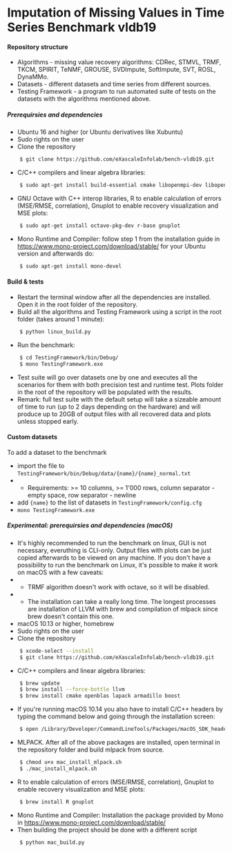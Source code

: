 # Imputation of Missing Values in Time Series Benchmark vldb19

#### Repository structure
- Algorithms - missing value recovery algorithms: CDRec, STMVL, TRMF, TKCM, SPIRIT, TeNMF, GROUSE, SVDImpute, SoftImpute, SVT, ROSL, DynaMMo.
- Datasets - different datasets and time series from different sources.
- Testing Framework - a program to run automated suite of tests on the datasets with the algorithms mentioned above.

##### Prerequirsies and dependencies

- Ubuntu 16 and higher (or Ubuntu derivatives like Xubuntu)
- Sudo rights on the user
- Clone the repository
```bash
    $ git clone https://github.com/eXascaleInfolab/bench-vldb19.git
```
- C/C++ compilers and linear algebra libraries:
```bash
    $ sudo apt-get install build-essential cmake libopenmpi-dev libopenblas-dev liblapack-dev libarmadillo-dev libmlpack-dev
```
- GNU Octave with C++ interop libraries, R to enable calculation of errors (MSE/RMSE, correlation), Gnuplot to enable recovery visualization and MSE plots:
```bash
    $ sudo apt-get install octave-pkg-dev r-base gnuplot
```
- Mono Runtime and Compiler: follow step 1 from the installation guide in https://www.mono-project.com/download/stable/ for your Ubuntu version and afterwards do:

```bash
    $ sudo apt-get install mono-devel
```

#### Build & tests

- Restart the terminal window after all the dependencies are installed. Open it in the root folder of the repository.
- Build all the algorithms and Testing Framework using a script in the root folder (takes around 1 minute):
```bash
    $ python linux_build.py
```
- Run the benchmark:
```bash
    $ cd TestingFramework/bin/Debug/
    $ mono TestingFramework.exe
```
- Test suite will go over datasets one by one and executes all the scenarios for them with both precision test and runtime test. Plots folder in the root of the repository will be populated with the results.
- Remark: full test suite with the default setup will take a sizeable amount of time to run (up to 2 days depending on the hardware) and will produce up to 20GB of output files with all recovered data and plots unless stopped early.

#### Custom datasets

To add a dataset to the benchmark
- import the file to `TestingFramework/bin/Debug/data/{name}/{name}_normal.txt`
- - Requirements: >= 10 columns, >= 1'000 rows, column separator - empty space, row separator - newline
- add `{name}` to the list of datasets in `TestingFramework/config.cfg`
- `mono TestingFramework.exe`

##### Experimental: prerequirsies and dependencies (macOS)

- It's highly recommended to run the benchmark on linux, GUI is not necessary, everuthing is CLI-only. Output files with plots can be just copied afterwards to be viewed on any machine. If you don't have a possibility to run the benchmark on Linux, it's possible to make it work on macOS with a few caveats:
- - TRMF algorithm doesn't work with octave, so it will be disabled.
- - The installation can take a really long time. The longest processes are installation of LLVM with brew and compilation of mlpack since brew doesn't contain this one.
- macOS 10.13 or higher, homebrew
- Sudo rights on the user
- Clone the repository
```bash
    $ xcode-select --install
    $ git clone https://github.com/eXascaleInfolab/bench-vldb19.git
```
- C/C++ compilers and linear algebra libraries:
```bash
    $ brew update
    $ brew install --force-bottle llvm
    $ brew install cmake openblas lapack armadillo boost
```
- If you're running macOS 10.14 you also have to install C/C++ headers by typing the command below and going through the installation screen:
```bash
    $ open /Library/Developer/CommandLineTools/Packages/macOS_SDK_headers_for_macOS_10.14.pkg
```
- MLPACK. After all of the above packages are installed, open terminal in the repository folder and build mlpack from source.
```bash
    $ chmod u+x mac_install_mlpack.sh
    $ ./mac_install_mlpack.sh
```
- R to enable calculation of errors (MSE/RMSE, correlation), Gnuplot to enable recovery visualization and MSE plots:
```bash
    $ brew install R gnuplot
```
- Mono Runtime and Compiler: Installation the package provided by Mono in https://www.mono-project.com/download/stable/
- Then building the project should be done with a different script
```bash
    $ python mac_build.py
```
